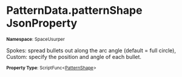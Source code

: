# PatternData.patternShape JsonProperty

<small>**Namespace**: SpaceUsurper</small>

Spokes: spread bullets out along the arc angle (default = full circle), Custom: specify the position and angle of each bullet.

<small>**Property Type**: ScriptFunc&lt;[PatternShape](../PatternShape.md)&gt;</small>

